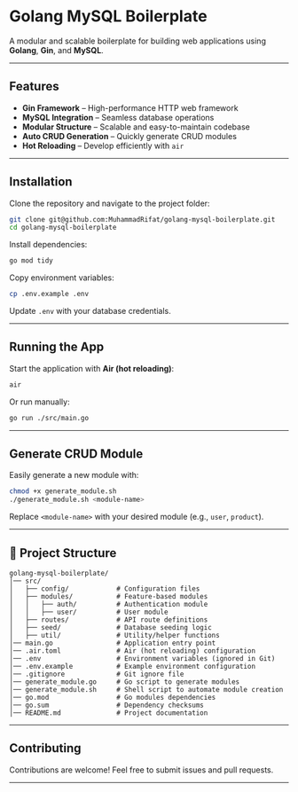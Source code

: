 
# **Golang MySQL Boilerplate**  
A modular and scalable boilerplate for building web applications using **Golang**, **Gin**, and **MySQL**.

---

## **Features**  
- **Gin Framework** – High-performance HTTP web framework  
- **MySQL Integration** – Seamless database operations  
- **Modular Structure** – Scalable and easy-to-maintain codebase  
- **Auto CRUD Generation** – Quickly generate CRUD modules  
- **Hot Reloading** – Develop efficiently with `air`  

---

## **Installation**  
Clone the repository and navigate to the project folder:  
```bash
git clone git@github.com:MuhammadRifat/golang-mysql-boilerplate.git
cd golang-mysql-boilerplate
```

Install dependencies:  
```bash
go mod tidy
```

Copy environment variables:  
```bash
cp .env.example .env
```
Update `.env` with your database credentials.

---

## **Running the App**  
Start the application with **Air (hot reloading)**:  
```bash
air
```
Or run manually:  
```bash
go run ./src/main.go
```

---

## **Generate CRUD Module**  
Easily generate a new module with:  
```bash
chmod +x generate_module.sh
./generate_module.sh <module-name>
```
Replace `<module-name>` with your desired module (e.g., `user`, `product`).

---

## 📂 **Project Structure**  
```
golang-mysql-boilerplate/
│── src/
│   ├── config/            # Configuration files
│   ├── modules/           # Feature-based modules
│   │   ├── auth/          # Authentication module
│   │   ├── user/          # User module
│   ├── routes/            # API route definitions
│   ├── seed/              # Database seeding logic
│   ├── util/              # Utility/helper functions
│── main.go                # Application entry point
│── .air.toml              # Air (hot reloading) configuration
│── .env                   # Environment variables (ignored in Git)
│── .env.example           # Example environment configuration
│── .gitignore             # Git ignore file
│── generate_module.go     # Go script to generate modules
│── generate_module.sh     # Shell script to automate module creation
│── go.mod                 # Go modules dependencies
│── go.sum                 # Dependency checksums
│── README.md              # Project documentation
```

---

## **Contributing**  
Contributions are welcome! Feel free to submit issues and pull requests.

---
